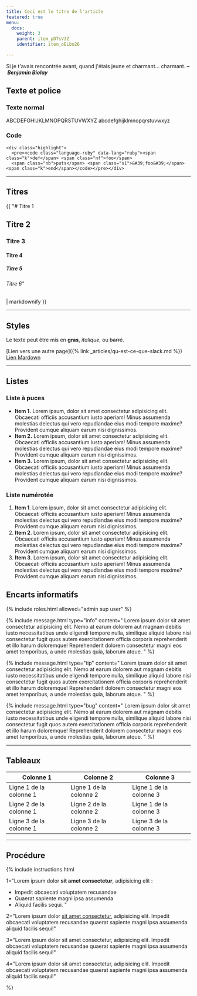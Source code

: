 ```yaml
---
title: Ceci est le titre de l'article
featured: true
menu:
  docs:
    weight: 3
    parent: item_pDTsV3Z
    identifier: item_oELbo26

---
```

Si je t'avais rencontrée avant, quand j'étais jeune et charmant... charmant. **_– Benjamin Biolay_**

## Texte et police

### Texte normal

<div class="message">
<div class="message-body">
ABCDEFGHIJKLMNOPQRSTUVWXYZ abcdefghijklmnopqrstuvwxyz
</div>
</div>

### Code

    <div class="highlight">
      <pre><code class="language-ruby" data-lang="ruby"><span class="k">def</span> <span class="nf">foo</span>
      <span class="nb">puts</span> <span class="s1">&#39;foo&#39;</span>
    <span class="k">end</span></code></pre></div>

***

## Titres

<div class="message">
<div class="message-body">
{{
"# Titre 1

## Titre 2

### Titre 3

#### Titre 4

##### Titre 5

###### Titre 6"

| markdownify }}
</div>
</div>

***

## Styles

Le texte peut être mis en **gras**, _italique_, ou ~~barré~~.

[Lien vers une autre page]({% link _articles/qu-est-ce-que-slack.md %})
[Lien Mardown](_articles/qu-est-ce-que-slack.md)

***

## Listes

### Liste à puces

* **Item 1.** Lorem ipsum, dolor sit amet consectetur adipisicing elit. Obcaecati officiis accusantium iusto aperiam! Minus assumenda molestias delectus qui vero repudiandae eius modi tempore maxime? Provident cumque aliquam earum nisi dignissimos.
* **Item 2.** Lorem ipsum, dolor sit amet consectetur adipisicing elit. Obcaecati officiis accusantium iusto aperiam! Minus assumenda molestias delectus qui vero repudiandae eius modi tempore maxime? Provident cumque aliquam earum nisi dignissimos.
* **Item 3.** Lorem ipsum, dolor sit amet consectetur adipisicing elit. Obcaecati officiis accusantium iusto aperiam! Minus assumenda molestias delectus qui vero repudiandae eius modi tempore maxime? Provident cumque aliquam earum nisi dignissimos.

### Liste numérotée

1. **Item 1**. Lorem ipsum, dolor sit amet consectetur adipisicing elit. Obcaecati officiis accusantium iusto aperiam! Minus assumenda molestias delectus qui vero repudiandae eius modi tempore maxime? Provident cumque aliquam earum nisi dignissimos.
2. **Item 2**. Lorem ipsum, dolor sit amet consectetur adipisicing elit. Obcaecati officiis accusantium iusto aperiam! Minus assumenda molestias delectus qui vero repudiandae eius modi tempore maxime? Provident cumque aliquam earum nisi dignissimos.
3. **Item 3**. Lorem ipsum, dolor sit amet consectetur adipisicing elit. Obcaecati officiis accusantium iusto aperiam! Minus assumenda molestias delectus qui vero repudiandae eius modi tempore maxime? Provident cumque aliquam earum nisi dignissimos.

## Encarts informatifs

{% include roles.html allowed="admin sup user" %}

{% include message.html type="info" content="
Lorem ipsum dolor sit amet consectetur adipisicing elit. Nemo at earum dolorem aut magnam debitis iusto necessitatibus unde eligendi tempore nulla, similique aliquid labore nisi consectetur fugit quos autem exercitationem officia corporis reprehenderit et illo harum doloremque! Reprehenderit dolorem consectetur magni eos amet temporibus, a unde molestias quia, laborum atque.
" %}

{% include message.html type="tip" content="
Lorem ipsum dolor sit amet consectetur adipisicing elit. Nemo at earum dolorem aut magnam debitis iusto necessitatibus unde eligendi tempore nulla, similique aliquid labore nisi consectetur fugit quos autem exercitationem officia corporis reprehenderit et illo harum doloremque! Reprehenderit dolorem consectetur magni eos amet temporibus, a unde molestias quia, laborum atque.
" %}

{% include message.html type="bug" content="
Lorem ipsum dolor sit amet consectetur adipisicing elit. Nemo at earum dolorem aut magnam debitis iusto necessitatibus unde eligendi tempore nulla, similique aliquid labore nisi consectetur fugit quos autem exercitationem officia corporis reprehenderit et illo harum doloremque! Reprehenderit dolorem consectetur magni eos amet temporibus, a unde molestias quia, laborum atque.
" %}

***

## Tableaux

| Colonne 1 | Colonne 2 | Colonne 3 |
| --- | --- | --- |
| Ligne 1 de la colonne 1 | Ligne 1 de la colonne 2 | Ligne 1 de la colonne 3 |
| Ligne 2 de la colonne 1 | Ligne 2 de la colonne 2 | Ligne 1 de la colonne 3 |
| Ligne 3 de la colonne 1 | Ligne 3 de la colonne 2 | Ligne 3 de la colonne 3 |

***

## Procédure

{% include instructions.html

1="Lorem ipsum dolor **sit amet consectetur**, adipisicing elit :

* Impedit obcaecati voluptatem recusandae
* Quaerat sapiente magni ipsa assumenda
* Aliquid facilis sequi.
  "

2="Lorem ipsum dolor [sit amet consectetur](_articles/comprendre-comment-fonctionnent-les-actions-dans-slack.md), adipisicing elit. Impedit obcaecati voluptatem recusandae quaerat sapiente magni ipsa assumenda aliquid facilis sequi!"

3="Lorem ipsum dolor sit amet consectetur, adipisicing elit. Impedit obcaecati voluptatem recusandae quaerat sapiente magni ipsa assumenda aliquid facilis sequi!"

4="Lorem ipsum dolor sit amet consectetur, adipisicing elit. Impedit obcaecati voluptatem recusandae quaerat sapiente magni ipsa assumenda aliquid facilis sequi!"

%}